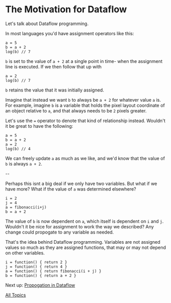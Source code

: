 The Motivation for Dataflow
=

Let's talk about Dataflow programming.

In most languages you'd have assignment operators like this:

~~~
a = 5
b = a + 2
log(b) // 7
~~~

`b` is set to the value of `a + 2` at a single point in time- when the assignment line is executed. If we then follow that up with

~~~
a = 2
log(b) // 7
~~~

`b` retains the value that it was initially assigned.

Imagine that instead we want `b` to always be `a + 2` for whatever value `a` is. For example, imagine `b` is a variable that holds the pixel layout coordinate of an object relative to `a`, and that always needs to be `2` pixels greater.

Let's use the `=` operator to denote that kind of relationship instead. Wouldn't it be great to have the following:

~~~
a = 5
b = a + 2
a = 2
log(b) // 4
~~~

We can freely update `a` as much as we like, and we'd know that the value of `b` is always `a + 2`.

--

Perhaps this isnt a big deal if we only have two variables. But what if we have more? What if the value of `a` was determined elsewhere?

~~~
i = 2
j = 4
a = fibonacci(i+j)
b = a + 2
~~~

The value of `b` is now dependent on `a`, which itself is dependent on `i` and `j`. Wouldn't it be nice for assignment to work the way we described? Any change could propogate to any variable as needed.

That's the idea behind Dataflow programming. Variables are not assigned values so much as they are assigned functions, that may or may not depend on other variables.

~~~
i = function() { return 2 }
j = function() { return 4 }
a = function() { return fibonacci(i + j) }
b = function() { return a + 2 }
~~~

Next up: [Propogation in Dataflow](https://github.com/dyarosla/dataflow/blob/master/dataflow/dataflow_propogation.md)

[All Topics](https://github.com/dyarosla/D-ECS)
